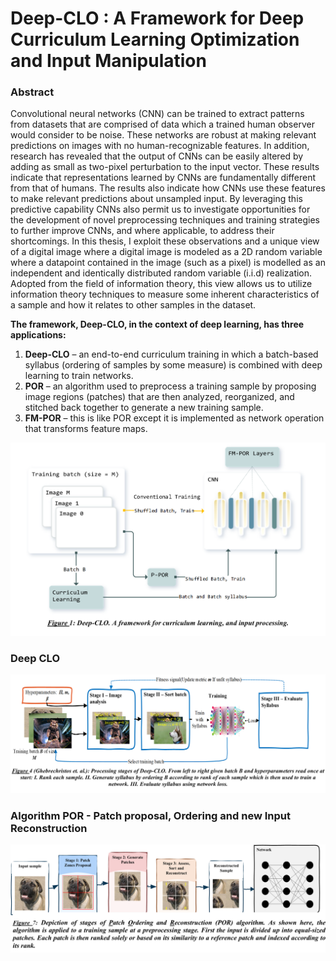 # Deep-CLO : A Framework for Deep Curriculum Learning Optimization and Input Manipulation 

### Abstract ###
Convolutional neural networks (CNN) can be trained to extract patterns from datasets that are comprised 
of data which a trained human observer would consider to be noise. These networks are robust at making 
relevant predictions on images with no human-recognizable features. In addition, research has revealed 
that the output of CNNs can be easily altered by adding as small as two-pixel perturbation to the input 
vector. These results indicate that representations learned by CNNs are fundamentally different from that 
of humans. The results also indicate how CNNs use these features to make relevant predictions about 
unsampled input. By leveraging this predictive capability CNNs also permit us to investigate opportunities 
for the development of novel preprocessing techniques and training strategies to further improve CNNs, and
where applicable, to address their shortcomings. In this thesis, I exploit these observations and a unique
view of a digital image where a digital image is modeled as a 2D random variable where a datapoint contained
in the image (such as a pixel) is modelled as an independent and identically distributed random variable
(i.i.d) realization. Adopted from the field of information theory, this view allows us to utilize information
theory techniques to measure some inherent characteristics of a sample and how it relates to other samples 
in the dataset. 

**The framework, Deep-CLO, in the context of deep learning, has three applications:** 

1. **Deep-CLO** – an end-to-end curriculum training in which a batch-based syllabus (ordering of samples by some 
measure) is combined with deep learning to train networks. 
2. **POR** – an algorithm used to preprocess a training sample by proposing image regions (patches) that are then 
analyzed, reorganized, and stitched back together to generate a new training sample. 
3. **FM-POR** – this is like POR except it is implemented as network operation that transforms feature maps. 

![img.png](deep_clo_framework.png)

### Deep CLO 


![img.png](clo_training.png)

### Algorithm POR - Patch proposal, Ordering and new Input Reconstruction 

![img.png](por.png)


